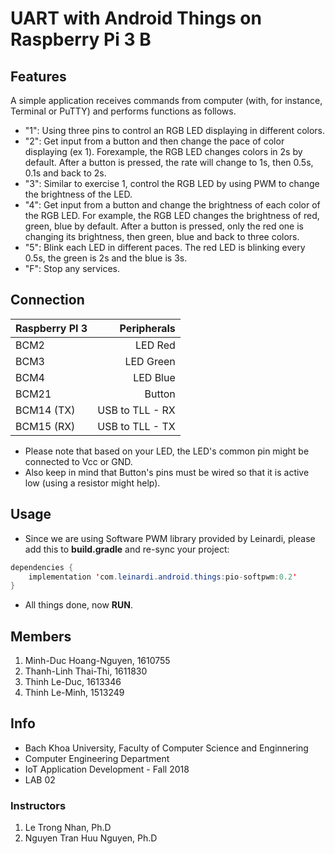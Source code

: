 # UART with Android Things on Raspberry Pi 3 B
## Features
A simple application receives commands from computer (with, for instance, Terminal or PuTTY) and performs functions as follows.
* "1": Using three pins to control an RGB LED displaying in different colors.
* "2": Get input from a button and then change the pace of color displaying (ex 1). Forexample, the RGB LED changes colors in 2s by default. After a button is pressed, the rate will change to 1s, then 0.5s, 0.1s and back to 2s.
* "3":  Similar to exercise 1, control the RGB LED by using PWM to change the brightness of the LED.
* "4": Get input from a button and change the brightness of each color of the RGB LED. For example, the RGB LED changes the brightness of red, green, blue by default. After a button is pressed, only the red one is changing its brightness, then green, blue and back to three colors.
* "5": Blink each LED in different paces. The red LED is blinking every 0.5s, the green is 2s and the blue is 3s.
* "F": Stop any services.
## Connection
| Raspberry PI 3 | Peripherals     | 
| -------------- | ---------------:| 
| BCM2           | LED Red         | 
| BCM3           | LED Green       | 
| BCM4           | LED Blue        | 
| BCM21          | Button          | 
| BCM14 (TX)     | USB to TLL - RX | 
| BCM15 (RX)     | USB to TLL - TX | 
* Please note that based on your LED, the LED's common pin might be connected to Vcc or GND.
* Also keep in mind that Button's pins must be wired so that it is active low (using a resistor might help).
## Usage
* Since we are using Software PWM library provided by Leinardi, please add this to **build.gradle** and re-sync your project:
```java
dependencies {
    implementation 'com.leinardi.android.things:pio-softpwm:0.2'
}
``` 
* All things done, now **RUN**.
## Members
1. Minh-Duc Hoang-Nguyen, 1610755
2. Thanh-Linh Thai-Thi, 1611830
3. Thinh Le-Duc, 1613346
4. Thinh Le-Minh, 1513249
## Info
* Bach Khoa University, Faculty of Computer Science and Enginnering
* Computer Engineering Department
* IoT Application Development - Fall 2018
* LAB 02
### Instructors
1. Le Trong Nhan, Ph.D
2. Nguyen Tran Huu Nguyen, Ph.D


